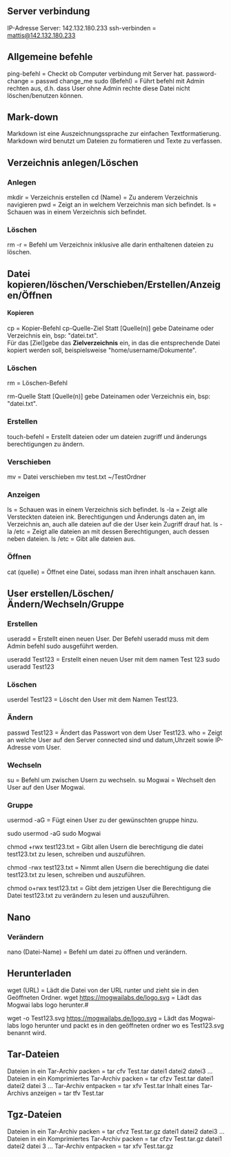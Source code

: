 ## Server verbindung
IP-Adresse Server: 142.132.180.233
ssh-verbinden = mattis@142.132.180.233

## Allgemeine befehle
ping-befehl = Checkt ob Computer verbindung mit Server hat.
password-change = passwd
change_me
sudo (Befehl) = Führt befehl mit Admin rechten aus, d.h. dass User ohne Admin rechte diese Datei nicht löschen/benutzen können.

## Mark-down
Markdown ist eine Auszeichnungssprache zur einfachen Textformatierung.
Markdown wird benutzt um Dateien zu formatieren und Texte zu verfassen.

## Verzeichnis anlegen/Löschen
### Anlegen
mkdir = Verzeichnis erstellen
cd (Name) = Zu anderem Verzeichnis navigieren
pwd = Zeigt an in welchem Verzeichnis man sich befindet.
ls = Schauen was in einem Verzeichnis sich befindet.
### Löschen
rm -r = Befehl um Verzeichnix inklusive alle darin enthaltenen dateien zu löschen.

## Datei kopieren/löschen/Verschieben/Erstellen/Anzeigen/Öffnen
#### Kopieren
cp = Kopier-Befehl
cp-Quelle-Ziel
Statt [Quelle(n)] gebe Dateiname oder Verzeichnis ein, bsp: "datei.txt".  
Für das [Ziel]gebe das **Zielverzeichnis** ein, in das die entsprechende Datei kopiert werden soll, beispielsweise "home/username/Dokumente".  

### Löschen
rm = Löschen-Befehl

rm-Quelle
Statt [Quelle(n)] gebe Dateinamen oder Verzeichnis ein, bsp: "datei.txt". 

### Erstellen
touch-befehl = 
Erstellt dateien oder um dateien zugriff und änderungs berechtigungen zu ändern.

### Verschieben
mv = Datei verschieben
mv test.txt ~/TestOrdner

### Anzeigen
ls = Schauen was in einem Verzeichnis sich befindet.
ls -la = Zeigt alle Versteckten dateien ink. Berechtigungen und Änderungs daten an, im Verzeichnis an, auch alle dateien auf die der User kein Zugriff drauf hat.
ls -la /etc = Zeigt alle dateien an mit dessen Berechtigungen, auch dessen neben dateien.
ls /etc = Gibt alle dateien aus.

### Öffnen
cat (quelle) = Öffnet eine Datei, sodass man ihren inhalt anschauen kann.

## User erstellen/Löschen/Ändern/Wechseln/Gruppe
### Erstellen
useradd = Erstellt einen neuen User. Der Befehl useradd muss mit dem Admin befehl sudo ausgeführt werden.

useradd Test123 = Erstellt einen neuen User mit dem namen Test 123
sudo useradd Test123

### Löschen
userdel Test123 = Löscht den User mit dem Namen Test123.

### Ändern
passwd Test123 = Ändert das Passwort von dem User Test123.
who = Zeigt an welche User auf den Server connected sind und datum,Uhrzeit sowie IP-Adresse vom User.

### Wechseln
su = Befehl um zwischen Usern zu wechseln.
su Mogwai = Wechselt den User auf den User Mogwai.

### Gruppe
usermod -aG = Fügt einen User zu der gewünschten gruppe hinzu.

sudo usermod -aG sudo Mogwai

chmod +rwx test123.txt = Gibt allen Usern die berechtigung die datei test123.txt zu lesen, schreiben und auszuführen.

chmod -rwx test123.txt = Nimmt allen Usern die berechtigung die datei test123.txt zu lesen, schreiben und auszuführen.

chmod o+rwx test123.txt = Gibt dem jetzigen User die Berechtigung die Datei test123.txt zu verändern zu lesen und auszuführen.

## Nano

### Verändern
nano (Datei-Name) = Befehl um datei zu öffnen und verändern.

## Herunterladen
wget (URL) = Lädt die Datei von der URL runter und zieht sie in den Geöffneten Ordner.
wget https://mogwailabs.de/logo.svg = Lädt das Mogwai labs logo herunter.#

wget -o Test123.svg https://mogwailabs.de/logo.svg = Lädt das Mogwai-labs logo herunter und packt es in den geöffneten ordner wo es Test123.svg benannt wird.

## Tar-Dateien
Dateien in ein Tar-Archiv packen = tar cfv Test.tar datei1 datei2 datei3 ...
Dateien in ein Komprimiertes Tar-Archiv packen = tar cfzv Test.tar datei1 datei2 datei 3 ...
Tar-Archiv entpacken = tar xfv Test.tar
Inhalt eines Tar-Archivs anzeigen = tar tfv Test.tar

## Tgz-Dateien
Dateien in ein Tar-Archiv packen = tar cfvz Test.tar.gz datei1 datei2 datei3 ...
Dateien in ein Komprimiertes Tar-Archiv packen = tar cfzv Test.tar.gz datei1 datei2 datei 3 ...
Tar-Archiv entpacken = tar xfv Test.tar.gz